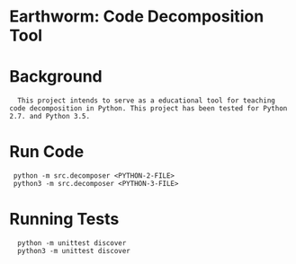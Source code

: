 # Earthworm: Code Decomposition Tool

# Background

      This project intends to serve as a educational tool for teaching code decomposition in Python. This project has been tested for Python 2.7. and Python 3.5.

# Run Code

     python -m src.decomposer <PYTHON-2-FILE>
     python3 -m src.decomposer <PYTHON-3-FILE>

# Running Tests

      python -m unittest discover
      python3 -m unittest discover
